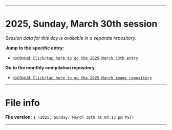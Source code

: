 
***

# 2025, Sunday, March 30th session

_Session data for this day is available in a separate repository._

**Jump to the specific entry:**

- [:octocat: `Click/tap here to go the 2025 March 30th entry`](https://github.com/seanpm2001/SeansLifeArchive_Images_ModernSmurfsVillage_Y2025_V3/tree/SeansLifeArchive_ModernSmurfsVillage_Y2025_V3_Main-dev/2025/03_March/30/)

**Go to the monthly compilation repository**

- [:octocat: `Click/tap here to go the 2025 March image repository`](https://github.com/seanpm2001/SeansLifeArchive_Images_ModernSmurfsVillage_Y2025_V3/)

***

# File info

**File version:** `1 (2025, Sunday, March 30th at 04:13 pm PST)`

***
